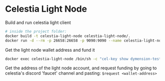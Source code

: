 # Celestia Light Node
Build and run celestia light client
```sh
# inside the project folder:
docker build -t celestia-light-node celestia-light-node/.
docker run -d --rm -p 26658:26658 -p 9090:9090 --name celestia-light-node celestia-light-node
```
Get the light node wallet address and fund it
```sh
docker exec celestia-light-node /bin/sh -c "cel-key show dymension-test --keyring-backend test --node.type light"
```
Get the address of the light node account, and request funding by going to celestia's discord 'faucet' channel and pasting: ```$request <wallet-address>```
